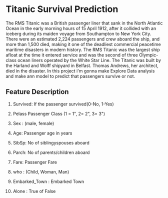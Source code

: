 # Titanic Survival Prediction

The RMS Titanic was a British passenger liner that sank in the North Atlantic Ocean in the early morning hours of 15 April 1912, after it collided with an iceberg during its maiden voyage from Southampton to New York City. 
There were an estimated 2,224 passengers and crew aboard the ship, and more than 1,500 died, making it one of the deadliest commercial peacetime maritime disasters in modern history. 
The RMS Titanic was the largest ship afloat at the time it entered service and was the second of three Olympic-class ocean liners operated by the White Star Line. The Titanic was built by the Harland and Wolff shipyard in Belfast. 
Thomas Andrews, her architect, died in the disaster. In this project i'm gonna make Explore Data analysis and make ann model to predict that passengers survive or not.

## Feature Description
1. Survived: If the passenger survived(0-No, 1-Yes)

2. Pelass Passenger Class (1 = 1", 2= 2", 3= 3")

3. Sex : (male, female)
   
4. Age: Passenger age in years

5. SibSp: No of siblingyspouses aboard

6. Parch: No of parents/children aboard

7. Fare: Passenger Fare

8. who : (Child, Woman, Man)

9. Embarked_Town : Embarked Town

10. Alone : True of False
